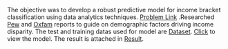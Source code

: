 The objective was to develop a robust predictive model for income bracket classification using data analytics techniques.
<a href="https://archive.ics.uci.edu/dataset/2/adult">Problem Link</a>
.Researched <a href="https://www.pewresearch.org/social-trends/2020/01/09/trends-in-income-and-wealth-inequality/">Pew</a> and <a href="https://www.oxfam.org/en/kenya-extreme-inequality-numbers">Oxfam</a> reports to guide on demographic factors driving income disparity.
The test and training datas used for model are <a href="https://github.com/pseudo-sam/EcoStrata/tree/main/Data_set">Dataset</a>.
<a href="https://github.com/pseudo-sam/EcoStrata/blob/main/Income%20prediction.ipynb">Click</a> to view the model.
The result is attached in <a href="https://github.com/pseudo-sam/EcoStrata/blob/main/results.csv">Result</a>.
